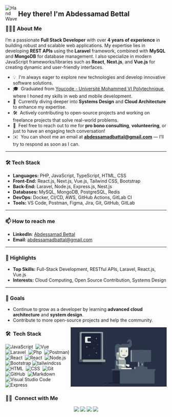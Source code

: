 <img src="./assets/Hand%20Wave.gif" alt="Hand Wave" width="40" align="left"/><h2>Hey there! I'm Abdessamad Bettal</h2>

### 👨🏻‍💻 About Me

I’m a passionate **Full Stack Developer** with over **4 years of experience** in building robust and scalable web applications. My expertise lies in developing **REST APIs** using the **Laravel** framework, combined with **MySQL** and **MongoDB** for database management. I also specialize in modern JavaScript frameworks/libraries such as **React**, **Next.js**, and **Vue.js** for creating dynamic and user-friendly interfaces.

- 💡 &nbsp;I'm always eager to explore new technologies and develop innovative software solutions.
- 🎓 &nbsp;Graduated from [Youcode - Université Mohammed VI Polytechnique](https://youcode.ma), where I honed my skills in web and mobile development.
- 🌱 &nbsp;Currently diving deeper into **Systems Design** and **Cloud Architecture** to enhance my expertise.
- 🛠️ &nbsp;Actively contributing to open-source projects and working on freelance projects that solve real-world problems.
- 💬 &nbsp;Feel free to reach out to me for **pro bono consulting**, **volunteering**, or just to have an engaging tech conversation!
- ✉️ &nbsp;You can shoot me an email at **[abdessamadbattal@gmail.com](mailto:abdessamadbattal@gmail.com)** — I’ll try to respond as soon as I can.

---

### 🛠️ Tech Stack

- **Languages:** PHP, JavaScript, TypeScript, HTML, CSS
- **Front-End:** React.js, Next.js, Vue.js, Tailwind CSS, Bootstrap
- **Back-End:** Laravel, Node.js, Express.js, Nest.js
- **Databases:** MySQL, MongoDB, PostgreSQL, Redis
- **DevOps:** Docker, CI/CD, AWS, GitHub Actions, GitLab CI
- **Tools:** VS Code, Postman, Figma, Jira, Git, GitHub, GitLab

---


### 📫 How to reach me

- **LinkedIn**: [Abdessamad Bettal](https://www.linkedin.com/in/abdessamadbettal)
- **Email**: [abdessamadbattal@gmail.com](mailto:abdessamadbattal@gmail.com)

---

### 🌟 Highlights

- **Top Skills:** Full-Stack Development, RESTful APIs, Laravel, React.js, Vue.js
- **Interests:** Cloud Computing, Open Source Contribution, Systems Design

---

### 🎯 Goals

- Continue to grow as a developer by learning **advanced cloud architecture** and **system design**.
- Contribute to more open-source projects and help the community.


<img alt="Night Coding" src="https://raw.githubusercontent.com/AVS1508/AVS1508/master/assets/Night-Coding.gif" align="right"/>

### 🛠 &nbsp;Tech Stack

![JavaScript](https://img.shields.io/badge/-JavaScript-05122A?style=flat&logo=javascript)&nbsp;
![Vue](https://img.shields.io/badge/-vuedotjs?style=flat&logo=vuedotjs&logoColor=FFA518&label=Vue.js)&nbsp;
![Laravel](https://img.shields.io/badge/-LARAVEL-05122A?style=flat-square&logo=Laravel&logoColor=A8B9CC)&nbsp;
![Php](https://img.shields.io/badge/-php?style=flat-square&logo=php&label=PHP)&nbsp;
![Postman)](https://img.shields.io/badge/-POSTMAN-05122A?style=flat&logo=POSTMAN&logoColor=276DC3)\
![React](https://img.shields.io/badge/-React-05122A?style=flat&logo=react)&nbsp;
![React](https://img.shields.io/badge/-nextjs?style=flat-square&logo=nextdotjs&label=NextJs)&nbsp;
![Node.js](https://img.shields.io/badge/-Node.js-05122A?style=flat&logo=node.js)&nbsp;
![Bootstrap](https://img.shields.io/badge/-Bootstrap-05122A?style=flat&logo=bootstrap&logoColor=563D7C)
![tailwindcss](https://img.shields.io/badge/-tailwindcss?style=flat-square&logo=tailwindcss&label=tailwindcss)\
![HTML](https://img.shields.io/badge/-HTML-05122A?style=flat&logo=HTML5)&nbsp;
![CSS](https://img.shields.io/badge/-CSS-05122A?style=flat&logo=CSS3&logoColor=1572B6)&nbsp;
![Git](https://img.shields.io/badge/-Git-05122A?style=flat&logo=git)&nbsp;
![GitHub](https://img.shields.io/badge/-GitHub-05122A?style=flat&logo=github)&nbsp;
![Markdown](https://img.shields.io/badge/-Markdown-05122A?style=flat&logo=markdown)
![Visual Studio Code](https://img.shields.io/badge/-githubcopilot?style=flat-square&logo=githubcopilot&logoColor=007ACC&label=VsCode)&nbsp;
![Express](https://img.shields.io/badge/-Express-05122A?style=flat&logo=Express&logoColor=2C2255)


### 🤝🏻 &nbsp;Connect with Me

<p align="center">
<a href="https://www.abdessamad.me"><img src="https://img.shields.io/badge/-abdessamad.me-3423A6?style=flat&logo=Google-Chrome&logoColor=white"/></a>
<a href="https://linkedin.com/in/abdessamadbettal"><img src="https://img.shields.io/badge/Abdessamad%20Bettal-0077B5?style=flat&logo=Linkedin&logoColor=white"/></a>
<a href="mailto:abdessamadbattal@gmail.com"><img src="https://img.shields.io/badge/-abdessamadbattal@gmail.com-D14836?style=flat&logo=Gmail&logoColor=white"/></a>
<a href="https://github.com/abdessamadbettal"><img src="https://img.shields.io/badge/-Abdessamad%20Bettal-D14236?style=flat&logo=Github&logoColor=Black"/></a>

</p>
<!-- https://simpleicons.org/ -->

